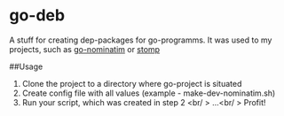 # go-deb
A stuff for creating dep-packages for go-programms.
It was used to my projects, such as [go-nominatim](https://github.com/KristinaEtc/go-nominatim) or [stomp](https://github.com/KristinaEtc/stomp)

##Usage
1. Clone the project to a directory where go-project is situated
2. Create config file with all values (example - make-dev-nominatim.sh) 
4. Run your script, which was created in step 2 <br/ >
...<br/ >
Profit!
